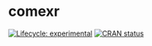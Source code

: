 
<!-- README.md is generated from README.Rmd. Please edit that file -->

# comexr

<!-- badges: start -->

[![Lifecycle:
experimental](https://img.shields.io/badge/lifecycle-experimental-orange.svg)](https://lifecycle.r-lib.org/articles/stages.html#experimental)
[![CRAN
status](https://www.r-pkg.org/badges/version/comexr)](https://CRAN.R-project.org/package=comexr)
<!-- badges: end -->
